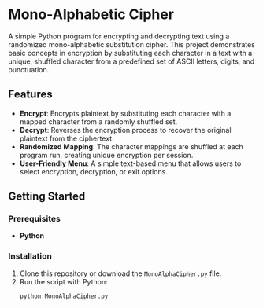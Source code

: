 # Mono-Alphabetic Cipher

A simple Python program for encrypting and decrypting text using a randomized mono-alphabetic substitution cipher. This project demonstrates basic concepts in encryption by substituting each character in a text with a unique, shuffled character from a predefined set of ASCII letters, digits, and punctuation.

## Features

- **Encrypt**: Encrypts plaintext by substituting each character with a mapped character from a randomly shuffled set.
- **Decrypt**: Reverses the encryption process to recover the original plaintext from the ciphertext.
- **Randomized Mapping**: The character mappings are shuffled at each program run, creating unique encryption per session.
- **User-Friendly Menu**: A simple text-based menu that allows users to select encryption, decryption, or exit options.

## Getting Started

### Prerequisites
- **Python**

### Installation
1. Clone this repository or download the `MonoAlphaCipher.py` file.
2. Run the script with Python:
   ```bash
   python MonoAlphaCipher.py
